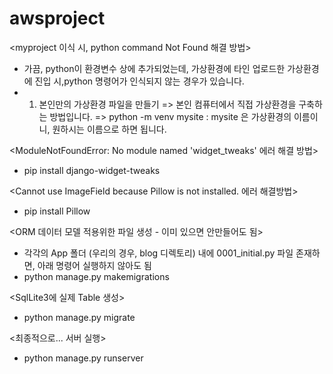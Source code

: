 # awsproject

<myproject 이식 시, python command Not Found 해결 방법>
- 가끔, python이 환경변수 상에 추가되었는데, 가상환경에 타인 업로드한 가상환경에 진입 시,python 명령어가 인식되지 않는 경우가 있습니다.
- 1. 본인만의 가상환경 파일을 만들기
     => 본인 컴퓨터에서 직접 가상환경을 구축하는 방법입니다. 
     => python -m venv mysite
          : mysite 은 가상환경의 이름이니, 원하시는 이름으로 하면 됩니다.   

<ModuleNotFoundError: No module named 'widget_tweaks' 에러 해결 방법>
- pip install django-widget-tweaks 

<Cannot use ImageField because Pillow is not installed. 에러 해결방법>
- pip install Pillow

<ORM 데이터 모델 적용위한 파일 생성 - 이미 있으면 안만들어도 됨>
- 각각의 App 폴더 (우리의 경우, blog 디렉토리) 내에 0001_initial.py 파일 존재하면, 아래 명령어 실행하지 않아도 됨
- python manage.py makemigrations

<SqlLite3에 실제 Table 생성>
- python manage.py migrate

<최종적으로... 서버 실행>
- python manage.py runserver
